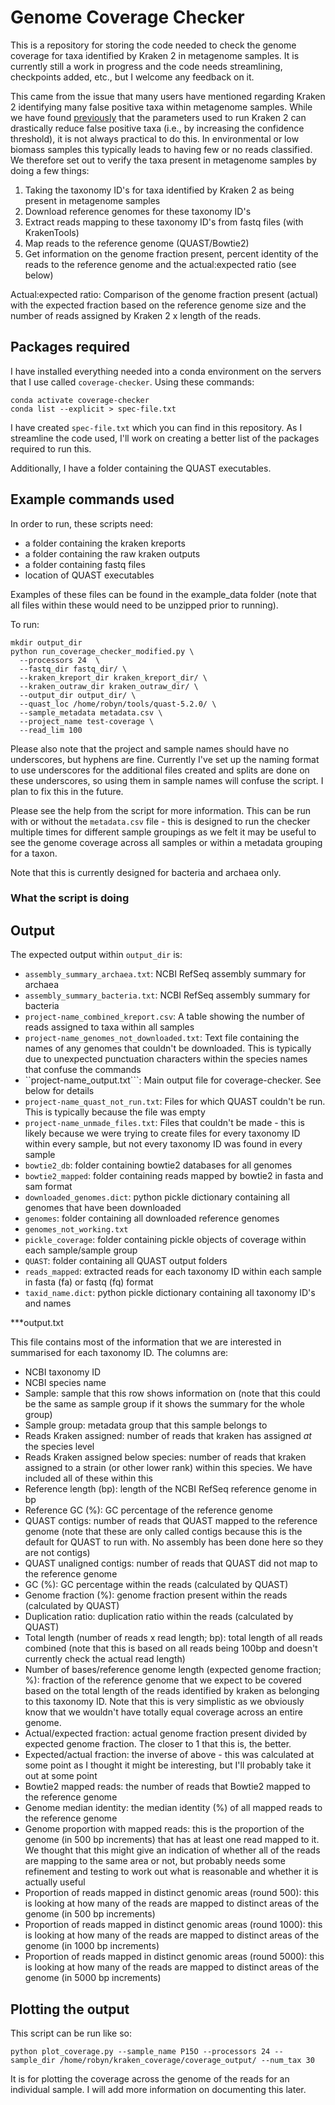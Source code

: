 # Genome Coverage Checker

This is a repository for storing the code needed to check the genome coverage for taxa identified by Kraken 2 in metagenome samples. It is currently still a work in progress and the code needs streamlining, checkpoints added, etc., but I welcome any feedback on it. 

This came from the issue that many users have mentioned regarding Kraken 2 identifying many false positive taxa within metagenome samples. While we have found [previously](https://www.microbiologyresearch.org/content/journal/mgen/10.1099/mgen.0.000949) that the parameters used to run Kraken 2 can drastically reduce false positive taxa (i.e., by increasing the confidence threshold), it is not always practical to do this. In environmental or low biomass samples this typically leads to having few or no reads classified. We therefore set out to verify the taxa present in metagenome samples by doing a few things:
1. Taking the taxonomy ID's for taxa identified by Kraken 2 as being present in metagenome samples
2. Download reference genomes for these taxonomy ID's
3. Extract reads mapping to these taxonomy ID's from fastq files (with KrakenTools)
4. Map reads to the reference genome (QUAST/Bowtie2)
5. Get information on the genome fraction present, percent identity of the reads to the reference genome and the actual:expected ratio (see below)

Actual:expected ratio: Comparison of the genome fraction present (actual) with the expected fraction based on the reference genome size and the number of reads assigned by Kraken 2 x length of the reads.

## Packages required

I have installed everything needed into a conda environment on the servers that I use called ```coverage-checker```. Using these commands:
```
conda activate coverage-checker
conda list --explicit > spec-file.txt
```
I have created ```spec-file.txt``` which you can find in this repository. As I streamline the code used, I'll work on creating a better list of the packages required to run this.

Additionally, I have a folder containing the QUAST executables. 

## Example commands used

In order to run, these scripts need:
- a folder containing the kraken kreports
- a folder containing the raw kraken outputs
- a folder containing fastq files
- location of QUAST executables

Examples of these files can be found in the example_data folder (note that all files within these would need to be unzipped prior to running).

To run:
```
mkdir output_dir
python run_coverage_checker_modified.py \
  --processors 24  \
  --fastq_dir fastq_dir/ \
  --kraken_kreport_dir kraken_kreport_dir/ \
  --kraken_outraw_dir kraken_outraw_dir/ \
  --output_dir output_dir/ \
  --quast_loc /home/robyn/tools/quast-5.2.0/ \
  --sample_metadata metadata.csv \
  --project_name test-coverage \
  --read_lim 100
```

Please also note that the project and sample names should have no underscores, but hyphens are fine. Currently I've set up the naming format to use underscores for the additional files created and splits are done on these underscores, so using them in sample names will confuse the script. I plan to fix this in the future. 

Please see the help from the script for more information. This can be run with or without the ```metadata.csv``` file - this is designed to run the checker multiple times for different sample groupings as we felt it may be useful to see the genome coverage across all samples or within a metadata grouping for a taxon.

Note that this is currently designed for bacteria and archaea only. 

### What the script is doing



## Output

The expected output within ```output_dir``` is:
- ```assembly_summary_archaea.txt```: NCBI RefSeq assembly summary for archaea
- ```assembly_summary_bacteria.txt```: NCBI RefSeq assembly summary for bacteria
- ```project-name_combined_kreport.csv```: A table showing the number of reads assigned to taxa within all samples
- ```project-name_genomes_not_downloaded.txt```: Text file containing the names of any genomes that couldn't be downloaded. This is typically due to unexpected punctuation characters within the species names that confuse the commands
- ``project-name_output.txt```: Main output file for coverage-checker. See below for details
- ```project-name_quast_not_run.txt```: Files for which QUAST couldn't be run. This is typically because the file was empty
- ```project-name_unmade_files.txt```: Files that couldn't be made - this is likely because we were trying to create files for every taxonomy ID within every sample, but not every taxonomy ID was found in every sample
- ```bowtie2_db```: folder containing bowtie2 databases for all genomes
- ```bowtie2_mapped```: folder containing reads mapped by bowtie2 in fasta and sam format
- ```downloaded_genomes.dict```: python pickle dictionary containing all genomes that have been downloaded
- ```genomes```: folder containing all downloaded reference genomes
- ```genomes_not_working.txt```
- ```pickle_coverage```: folder containing pickle objects of coverage within each sample/sample group
- ```QUAST```: folder containing all QUAST output folders
- ```reads_mapped```: extracted reads for each taxonomy ID within each sample in fasta (fa) or fastq (fq) format
- ```taxid_name.dict```: python pickle dictionary containing all taxonomy ID's and names

***output.txt

This file contains most of the information that we are interested in summarised for each taxonomy ID. The columns are:
- NCBI taxonomy ID
- NCBI species name
- Sample: sample that this row shows information on (note that this could be the same as sample group if it shows the summary for the whole group)
- Sample group: metadata group that this sample belongs to
- Reads Kraken assigned: number of reads that kraken has assigned *at* the species level
- Reads Kraken assigned below species: number of reads that kraken assigned to a strain (or other lower rank) within this species. We have included all of these within this
- Reference length (bp): length of the NCBI RefSeq reference genome in bp
- Reference GC (%): GC percentage of the reference genome
- QUAST contigs: number of reads that QUAST mapped to the reference genome (note that these are only called contigs because this is the default for QUAST to run with. No assembly has been done here so they are not contigs)
- QUAST unaligned contigs: number of reads that QUAST did not map to the reference genome
- GC (%): GC percentage within the reads (calculated by QUAST)
- Genome fraction (%): genome fraction present within the reads (calculated by QUAST)
- Duplication ratio: duplication ratio within the reads (calculated by QUAST)
- Total length (number of reads x read length; bp): total length of all reads combined (note that this is based on all reads being 100bp and doesn't currently check the actual read length)
- Number of bases/reference genome length (expected genome fraction; %): fraction of the reference genome that we expect to be covered based on the total length of the reads identified by kraken as belonging to this taxonomy ID. Note that this is very simplistic as we obviously know that we wouldn't have totally equal coverage across an entire genome. 
- Actual/expected fraction: actual genome fraction present divided by expected genome fraction. The closer to 1 that this is, the better.
- Expected/actual fraction: the inverse of above - this was calculated at some point as I thought it might be interesting, but I'll probably take it out at some point
- Bowtie2 mapped reads: the number of reads that Bowtie2 mapped to the reference genome
- Genome median identity: the median identity (%) of all mapped reads to the reference genome
- Genome proportion with mapped reads: this is the proportion of the genome (in 500 bp increments) that has at least one read mapped to it. We thought that this might give an indication of whether all of the reads are mapping to the same area or not, but probably needs some refinement and testing to work out what is reasonable and whether it is actually useful
- Proportion of reads mapped in distinct genomic areas (round 500): this is looking at how many of the reads are mapped to distinct areas of the genome (in 500 bp increments)
- Proportion of reads mapped in distinct genomic areas (round 1000): this is looking at how many of the reads are mapped to distinct areas of the genome (in 1000 bp increments)
- Proportion of reads mapped in distinct genomic areas (round 5000): this is looking at how many of the reads are mapped to distinct areas of the genome (in 5000 bp increments)

## Plotting the output

This script can be run like so:
```
python plot_coverage.py --sample_name P15O --processors 24 --sample_dir /home/robyn/kraken_coverage/coverage_output/ --num_tax 30
```

It is for plotting the coverage across the genome of the reads for an individual sample. I will add more information on documenting this later. 

